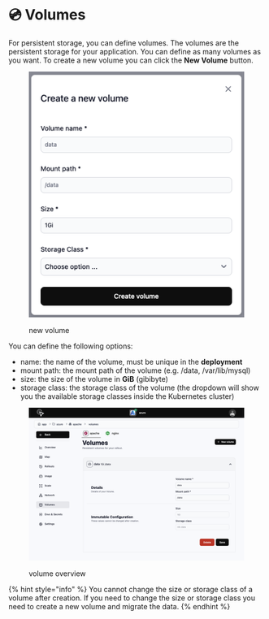 # 💿 Volumes

For persistent storage, you can define volumes. The volumes are the persistent storage for your application. You can define as many volumes as you want. To create a new volume you can click the **New Volume** button.

<figure><img src="../.gitbook/assets/image (58).png" alt=""><figcaption><p>new volume</p></figcaption></figure>

You can define the following options:

* name: the name of the volume, must be unique in the **deployment**
* mount path: the mount path of the volume (e.g. /data, /var/lib/mysql)
* size: the size of the volume in **GiB** (gibibyte)
* storage class: the storage class of the volume (the dropdown will show you the available storage classes inside the Kubernetes cluster)

<figure><img src="../.gitbook/assets/image (20).png" alt=""><figcaption><p>volume overview</p></figcaption></figure>

{% hint style="info" %}
You cannot change the size or storage class of a volume after creation. If you need to change the size or storage class you need to create a new volume and migrate the data.
{% endhint %}
